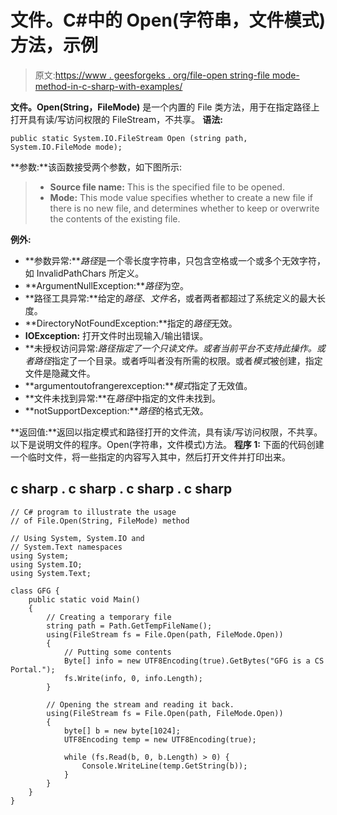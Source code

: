 # 文件。C#中的 Open(字符串，文件模式)方法，示例

> 原文:[https://www . geesforgeks . org/file-open string-file mode-method-in-c-sharp-with-examples/](https://www.geeksforgeeks.org/file-openstring-filemode-method-in-c-sharp-with-examples/)

**文件。Open(String，FileMode)** 是一个内置的 File 类方法，用于在指定路径上打开具有读/写访问权限的 FileStream，不共享。
**语法:**

```
public static System.IO.FileStream Open (string path, System.IO.FileMode mode);
```

**参数:**该函数接受两个参数，如下图所示:

> *   **Source file name:** This is the specified file to be opened.
> *   **Mode:** This mode value specifies whether to create a new file if there is no new file, and determines whether to keep or overwrite the contents of the existing file.

**例外:**

*   **参数异常:***路径*是一个零长度字符串，只包含空格或一个或多个无效字符，如 InvalidPathChars 所定义。
*   **ArgumentNullException:***路径*为空。
*   **路径工具异常:**给定的*路径*、*文件名*，或者两者都超过了系统定义的最大长度。
*   **DirectoryNotFoundException:**指定的*路径*无效。
*   **IOException:** 打开文件时出现输入/输出错误。
*   **未授权访问异常:***路径*指定了一个只读文件。或者当前平台不支持此操作。或者*路径*指定了一个目录。或者呼叫者没有所需的权限。或者*模式*被创建，指定文件是隐藏文件。
*   **argumentoutofrangerexception:***模式*指定了无效值。
*   **文件未找到异常:**在*路径*中指定的文件未找到。
*   **notSupportDexception:***路径*的格式无效。

**返回值:**返回以指定模式和路径打开的文件流，具有读/写访问权限，不共享。
以下是说明文件的程序。Open(字符串，文件模式)方法。
**程序 1:** 下面的代码创建一个临时文件，将一些指定的内容写入其中，然后打开文件并打印出来。

## c sharp . c sharp . c sharp . c sharp

```
// C# program to illustrate the usage
// of File.Open(String, FileMode) method

// Using System, System.IO and
// System.Text namespaces
using System;
using System.IO;
using System.Text;

class GFG {
    public static void Main()
    {
        // Creating a temporary file
        string path = Path.GetTempFileName();
        using(FileStream fs = File.Open(path, FileMode.Open))
        {
            // Putting some contents
            Byte[] info = new UTF8Encoding(true).GetBytes("GFG is a CS Portal.");
            fs.Write(info, 0, info.Length);
        }

        // Opening the stream and reading it back.
        using(FileStream fs = File.Open(path, FileMode.Open))
        {
            byte[] b = new byte[1024];
            UTF8Encoding temp = new UTF8Encoding(true);

            while (fs.Read(b, 0, b.Length) > 0) {
                Console.WriteLine(temp.GetString(b));
            }
        }
    }
}
```